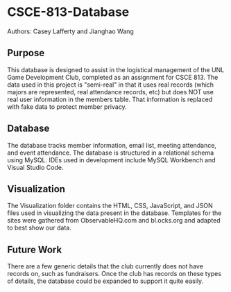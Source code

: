 # CSCE-813-Database

Authors: Casey Lafferty and Jianghao Wang

## Purpose

This database is designed to assist in the logistical management of the UNL Game Development Club, completed as an assignment for CSCE 813. The data used in this project is "semi-real" in that it uses real records (which majors are represented, real attendance records, etc) but does NOT use real user information in the members table. That information is replaced with fake data to protect member privacy.

## Database

The database tracks member information, email list, meeting attendance, and event attendance. The database is structured in a relational schema using MySQL. IDEs used in development include MySQL Workbench and Visual Studio Code.

## Visualization

The Visualization folder contains the HTML, CSS, JavaScript, and JSON files used in visualizing the data present in the database. Templates for the sites were gathered from ObservableHQ.com and bl.ocks.org and adapted to best show our data.

## Future Work

There are a few generic details that the club currently does not have records on, such as fundraisers. Once the club has records on these types of details, the database could be expanded to support it quite easily.